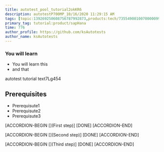 ```yaml
---
title: autotest_pool_tutorial2okKR6
description: autotestP700MP_10/16/2020 11:29:15 AM
tags: [topic:139269250608756787992873,products:tech/73554900100700000996,tutorial:experience/advanced]
primary_tag: tutorial:product/sapHana
time: 776
author_profile: https://github.com/ksAutotests
author_name: ksAutotests
---
```

### You will learn
- You will learn this
- and that

autotest tutorial text7Lg454

## Prerequisites
- Prerequisute1
- Prerequisute2
- Prerequisute3

[ACCORDION-BEGIN [](First step)]
[DONE]
[ACCORDION-END]

[ACCORDION-BEGIN [](Second step)]
[DONE]
[ACCORDION-END]

[ACCORDION-BEGIN [](Third step)]
[DONE]
[ACCORDION-END]

